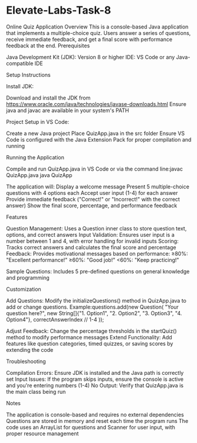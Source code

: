 # Elevate-Labs-Task-8
Online Quiz Application
Overview
This is a console-based Java application that implements a multiple-choice quiz. Users answer a series of questions, receive immediate feedback, and get a final score with performance feedback at the end.
Prerequisites

Java Development Kit (JDK): Version 8 or higher
IDE: VS Code or any Java-compatible IDE

Setup Instructions

Install JDK:

Download and install the JDK from https://www.oracle.com/java/technologies/javase-downloads.html
Ensure java and javac are available in your system's PATH


Project Setup in VS Code:

Create a new Java project
Place QuizApp.java in the src folder
Ensure VS Code is configured with the Java Extension Pack for proper compilation and running



Running the Application

Compile and run QuizApp.java in VS Code or via the command line:javac QuizApp.java
java QuizApp


The application will:
Display a welcome message
Present 5 multiple-choice questions with 4 options each
Accept user input (1-4) for each answer
Provide immediate feedback ("Correct!" or "Incorrect!" with the correct answer)
Show the final score, percentage, and performance feedback



Features

Question Management: Uses a Question inner class to store question text, options, and correct answers
Input Validation: Ensures user input is a number between 1 and 4, with error handling for invalid inputs
Scoring: Tracks correct answers and calculates the final score and percentage
Feedback: Provides motivational messages based on performance:
≥80%: "Excellent performance!"
≥60%: "Good job!"
<60%: "Keep practicing!"


Sample Questions: Includes 5 pre-defined questions on general knowledge and programming

Customization

Add Questions: Modify the initializeQuestions() method in QuizApp.java to add or change questions. Example:questions.add(new Question(
    "Your question here?",
    new String[]{"1. Option1", "2. Option2", "3. Option3", "4. Option4"},
    correctAnswerIndex // 1-4
));


Adjust Feedback: Change the percentage thresholds in the startQuiz() method to modify performance messages
Extend Functionality: Add features like question categories, timed quizzes, or saving scores by extending the code

Troubleshooting

Compilation Errors: Ensure JDK is installed and the Java path is correctly set
Input Issues: If the program skips inputs, ensure the console is active and you're entering numbers (1-4)
No Output: Verify that QuizApp.java is the main class being run

Notes

The application is console-based and requires no external dependencies
Questions are stored in memory and reset each time the program runs
The code uses an ArrayList for questions and Scanner for user input, with proper resource management
